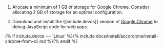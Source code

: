 
1. Allocate a minimum of 1 GB of storage for Google Chrome.
   Consider allocating 2 GB of storage for an optimal configuration.

1. Download and install the {{include.devos}} version of [Google Chrome][]
   to debug JavaScript code for web apps.

{% if include.devos == 'Linux' %}{% include docs/install/accordions/install-chrome-from-cli.md %}{% endif %}

[Google Chrome]: https://www.google.com/chrome/dr/download/
